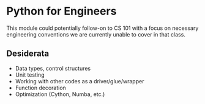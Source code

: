 #   Python for Engineers

This module could potentially follow-on to CS 101 with a focus on necessary engineering conventions we are currently unable to cover in that class.

## Desiderata

- Data types, control structures
- Unit testing
- Working with other codes as a driver/glue/wrapper
- Function decoration
- Optimization (Cython, Numba, etc.)
